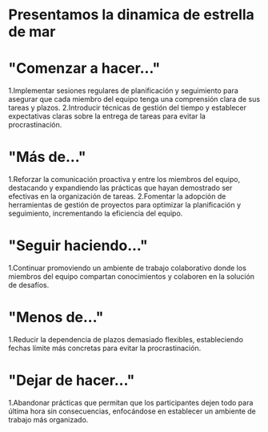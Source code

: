 # Presentamos la dinamica de estrella de mar

# "Comenzar a hacer..."
1.Implementar sesiones regulares de planificación y seguimiento para asegurar que cada miembro del equipo tenga una comprensión clara de sus tareas y plazos.
2.Introducir técnicas de gestión del tiempo y establecer expectativas claras sobre la entrega de tareas para evitar la procrastinación.

# "Más de..."
1.Reforzar la comunicación proactiva y entre los miembros del equipo, destacando y expandiendo las prácticas que hayan demostrado ser efectivas en la organización de tareas.
2.Fomentar la adopción de herramientas de gestión de proyectos para optimizar la planificación y seguimiento, incrementando la eficiencia del equipo.

# "Seguir haciendo..."
1.Continuar promoviendo un ambiente de trabajo colaborativo donde los miembros del equipo compartan conocimientos y colaboren en la solución de desafíos.

# "Menos de..."
1.Reducir la dependencia de plazos demasiado flexibles, estableciendo fechas límite más concretas para evitar la procrastinación.

# "Dejar de hacer..."
1.Abandonar prácticas que permitan que los participantes dejen todo para última hora sin consecuencias, enfocándose en establecer un ambiente de trabajo más  organizado.